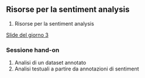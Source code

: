 ## Risorse per la sentiment analysis
1. Risorse per la sentiment analysis

[Slide del giorno 3](https://docs.google.com/presentation/d/1KdOaGQrgQxrFrHL_ko3QoDtX23ZAaKYqVMdqKFONZNs/edit?usp=sharing)

### Sessione hand-on
1. Analisi di un dataset annotato
2. Analisi testuali a partire da annotazioni di sentiment
